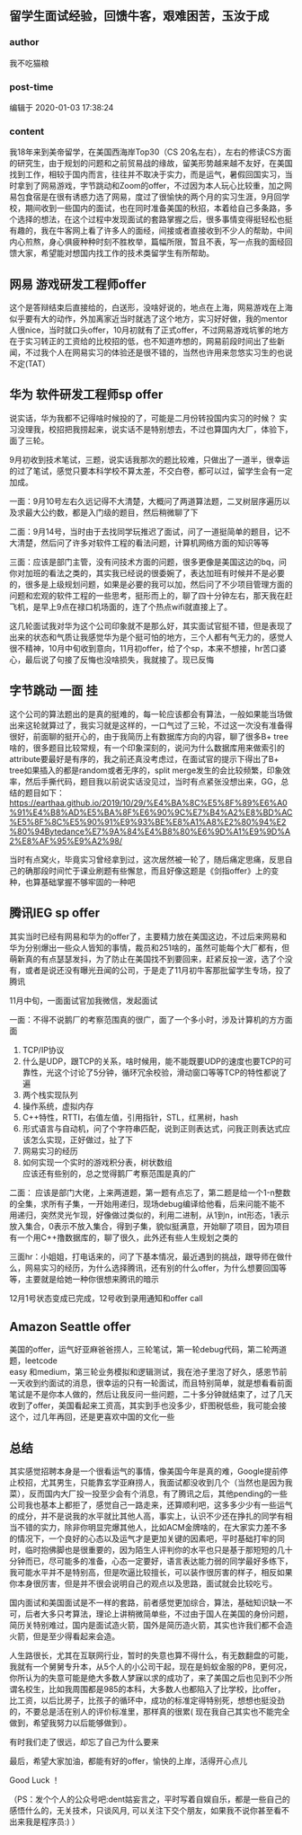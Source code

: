 ## 留学生面试经验，回馈牛客，艰难困苦，玉汝于成
### author 
我不吃猫粮
### post-time 

编辑于  2020-01-03 17:38:24
### content 
<div class="post-topic-des nc-post-content">
 <p>
  我18年来到美帝留学，在美国西海岸Top30（CS 20名左右），左右的修读CS方面的研究生，由于规划的问题和之前贸易战的缘故，留美形势越来越不友好，在美国找到工作，相较于国内而言，往往并不取决于实力，而是运气，暑假回国实习，当时拿到了网易游戏，字节跳动和Zoom的offer，不过因为本人玩心比较重，加之网易包食宿是在很有诱惑力选了网易，度过了很愉快的两个月的实习生涯，9月回学校，期间收到一些国内的面试，也在同时准备美国的秋招，本着给自己多条路，多个选择的想法，在这个过程中发现面试的套路掌握之后，很多事情变得挺轻松也挺有趣的，我在牛客网上看了许多人的面经，间接或者直接收到不少人的帮助，中间内心煎熬，身心俱疲种种时刻不胜枚举，篇幅所限，暂且不表，写一点我的面经回馈大家，希望能对想国内找工作的技术类留学生有所帮助。
 </p>
 <h2 id="网易-游戏研发工程师offer">
  网易 游戏研发工程师offer
 </h2>
 <p>
  这个是答辩结束后直接给的，白送形，没啥好说的，地点在上海，网易游戏在上海似乎要有大的动作，外加离家近当时就选了这个地方，实习好好做，我的mentor人很nice，当时就口头offer，10月初就有了正式offer，不过网易游戏坑爹的地方在于实习转正的工资给的比校招的低，也不知道咋想的，网易前段时间出了些新闻，不过我个人在网易实习的体验还是很不错的，当然也许用来忽悠实习生的也说不定(TAT）
 </p>
 <h2 id="华为-软件研发工程师sp-offer">
  华为 软件研发工程师sp offer
 </h2>
 <p>
  说实话，华为我都不记得啥时候投的了，可能是二月份转投国内实习的时候？ 实习没理我，校招把我捞起来，说实话不是特别想去，不过也算国内大厂，体验下，面了三轮。
 </p>
 <p>
  9月初收到技术笔试，三题，说实话我那次的题比较难，只做出了一道半，很幸运的过了笔试，感觉只要本科学校不算太差，不交白卷，都可以过，留学生会有一定加成。
 </p>
 <p>
  一面：9月10号左右久远记得不大清楚，大概问了两道算法题，二叉树层序遍历以及求最大公约数，都是入门级的题目，然后稍微聊了下
 </p>
 <p>
  二面：9月14号，当时由于去找同学玩推迟了面试，问了一道挺简单的题目，记不大清楚，然后问了许多对软件工程的看法问题，计算机网络方面的知识等等
 </p>
 <p>
  三面：应该是部门主管，没有问技术方面的问题，很多更像是美国这边的bq，问你对加班的看法之类的，其实我已经说的很委婉了，表达加班有时候并不是必要的，很多是上级规划问题，如果是必要的我可以加，然后问了不少项目管理方面的问题和宏观的软件工程的一些思考，挺形而上的，聊了四十分钟左右，那天我在赶飞机，是早上9点在禄口机场面的，连了个热点wifi就直接上了。
 </p>
 <p>
  这几轮面试我对华为这个公司印象就不是那么好，其实面试官挺不错，但是表现了出来的状态和气质让我感觉华为是个挺可怕的地方，三个人都有气无力的，感觉人很不精神，10月中旬收到意向，11月初offer，给了个sp，本来不想接，hr苦口婆心，最后说了句接了反悔也没啥损失，我就接了。现已反悔
 </p>
 <h2 id="字节跳动-一面-挂">
  字节跳动 一面 挂
 </h2>
 <p>
  这个公司的算法题出的是真的挺难的，每一轮应该都会有算法，一般如果能当场做出来这轮就算过了，我实习就是这样的，一口气过了三轮，不过这一次没有准备得很好，前面聊的挺开心的，由于我简历上有数据库方向的内容，聊了很多B+ tree啥的，很多题目比较常规，有一个印象深刻的，说问为什么数据库用来做索引的attribute要最好是有序的，我之前还真没考虑过，在面试官的提示下得出了B+ tree如果插入的都是random或者无序的，split merge发生的会比较频繁，印象效率，然后手撕代码，题目我以前说实话没见过，当时有点紧张没想出来，GG，总结的题目如下：
  <br/>
  <a href="https://earthaa.github.io/2019/10/29/%E4%BA%8C%E5%8F%89%E6%A0%91%E4%B8%AD%E5%BA%8F%E6%90%9C%E7%B4%A2%E8%BD%AC%E5%8F%8C%E5%90%91%E9%93%BE%E8%A1%A8%E2%80%94%E2%80%94Bytedance%E7%9A%84%E4%B8%80%E6%9D%A1%E9%9D%A2%E8%AF%95%E9%A2%98/" target="_blank">
   https://earthaa.github.io/2019/10/29/%E4%BA%8C%E5%8F%89%E6%A0%91%E4%B8%AD%E5%BA%8F%E6%90%9C%E7%B4%A2%E8%BD%AC%E5%8F%8C%E5%90%91%E9%93%BE%E8%A1%A8%E2%80%94%E2%80%94Bytedance%E7%9A%84%E4%B8%80%E6%9D%A1%E9%9D%A2%E8%AF%95%E9%A2%98/
  </a>
 </p>
 <p>
  当时有点窝火，毕竟实习曾经拿到过，这次居然被一轮了，随后痛定思痛，反思自己的确那段时间忙于课业刷题有些懈怠，而且好像这题是《剑指offer》上的变种，也算基础掌握不够牢固的一种吧
 </p>
 <h2 id="腾讯ieg-sp-offer">
  腾讯IEG sp offer
 </h2>
 <p>
  其实当时已经有网易和华为的offer了，主要精力放在美国这边，不过后来网易和华为分别爆出一些众人皆知的事情，裁员和251啥的，虽然可能每个大厂都有，但萌新真的有点瑟瑟发抖，为了防止在美国找不到要回来，赶紧反投一波，选了个没有，或者是说还没有曝光丑闻的公司，于是走了11月初牛客那批留学生专场，投了腾讯
 </p>
 <p>
  11月中旬，一面面试官加我微信，发起面试
 </p>
 <p>
  一面：不得不说鹅厂的考察范围真的很广，面了一个多小时，涉及计算机的方方面面
 </p>
 <ol>
  <li>
   TCP/IP协议
  </li>
  <li>
   什么是UDP，跟TCP的关系，啥时候用，能不能既要UDP的速度也要TCP的可靠性，光这个讨论了5分钟，循环冗余校验，滑动窗口等等TCP的特性都说了遍
  </li>
  <li>
   两个栈实现队列
  </li>
  <li>
   操作系统，虚拟内存
  </li>
  <li>
   C++特性，RTTI，右值左值，引用指针，STL，红黑树，hash
  </li>
  <li>
   形式语言与自动机，问了个字符串匹配，说到正则表达式，问我正则表达式应该怎么实现，正好做过，扯了下
  </li>
  <li>
   网易实习的经历
  </li>
  <li>
   如何实现一个实时的游戏积分表，树状数组
   <br/>
   应该还有些别的，总之觉得鹅厂考察范围是真的广
  </li>
 </ol>
 <p>
  二面： 应该是部门大佬，上来两道题，第一题有点忘了，第二题是给一个1-n整数的全集，求所有子集，一开始用递归，现场debug编译给他看，后来问能不能不用递归，突然灵光乍现，好像做过类似的，利用二进制，从1到n，int形态，1表示放入集合，0表示不放入集合，得到子集，貌似挺满意，开始聊了项目，因为项目有一个用C++撸数据库的，聊了很久，此外还有些人生规划之类的
 </p>
 <p>
  三面hr：小姐姐，打电话来的，问了下基本情况，最近遇到的挑战，跟导师在做什么，网易实习的经历，为什么选择腾讯，还有别的什么offer，为什么想要回国等等，主要就是给她一种你很想来腾讯的暗示
 </p>
 <p>
  12月1号状态变成已完成，12号收到录用通知和offer call
 </p>
 <h2 id="amazon-seattle-offer">
  Amazon Seattle offer
 </h2>
 <p>
  美国的offer，运气好亚麻爸爸捞人，三轮笔试，第一轮debug代码，第二轮两道题，leetcode
  <br/>
  easy 和medium，第三轮业务模拟和逻辑测试，我在池子里泡了好久，感恩节前一天收到约面试的消息，很幸运的只有一轮面试，而且特别简单，就是想看看前面笔试是不是你本人做的，然后让我反问一些问题，二十多分钟就结束了，过了几天收到了offer，美国看起来工资高，其实到手也没多少，虾图税低些，我可能会接这个，过几年再回，还是更喜欢中国的文化一些
 </p>
 <h2 id="总结">
  总结
 </h2>
 <p>
  其实感觉招聘本身是一个很看运气的事情，像美国今年是真的难，Google提前停止校招，尤其男生，只能靠玄学亚麻捞人，我面试都没收到几个（当然也是因为我菜），反而国内大厂投一投至少会有个消息，有了腾讯之后，其他pending的一些公司我也基本上都拒了，感觉自己一路走来，还算顺利吧，这多多少少有一些运气的成分，并不是说我的水平就比其他人高，事实上，认识不少还在挣扎的同学有相当不错的实力，除非你明显完爆其他人，比如ACM金牌啥的，在大家实力差不多的情况下，一个良好的心态以及运气才是更加关键的因素吧，平时基础打牢的同时，临时抱佛脚也是很重要的，因为陌生人评判你的水平也只是基于那短短的几十分钟而已，尽可能多的准备，心态一定要好，语言表达能力弱的同学最好多练下，我可能水平并不是特别高，但是吹逼比较擅长，可以装作很厉害的样子，相反如果你本身很厉害，但是并不很会说明自己的观点以及思路，面试就会比较吃亏。
 </p>
 <p>
  国内面试和美国面试是不一样的套路，前者感觉更加综合，算法，基础知识缺一不可，后者大多只考算法，理论上讲稍微简单些，不过由于国人在美国的身份问题，简历关特别难过，国内是面试造火箭，国外是简历造火箭，其实也许我们都不会造火箭，但是至少得看起来会造。
 </p>
 <p>
  人生路很长，尤其在互联网行业，暂时的失意也算不得什么，有无数翻盘的可能，我就有一个舅舅专升本，从5个人的小公司干起，现在是蚂蚁金服的P8，更何况，你所认为的失意可能是绝大多数人梦寐以求的成功了，来了美国之后也见到不少所谓名校生，比如我周围都是985的本科，大多数人也都陷入了比学校，比offer，比工资，以后比房子，比孩子的循环中，成功的标准定得特别死，想想也挺没劲的，不要总是活在别人的评价标准里，那样真的很累( 现在我自己其实也不能完全做到，希望我努力以后能够做到）。
 </p>
 <p>
  有时我们走了很远，却忘了自己为什么要来
 </p>
 <p>
  最后，希望大家加油，都能有好的offer，愉快的上岸，活得开心点儿
 </p>
 <p>
  Good Luck ！
 </p>
 <p>
  （PS：发个个人的公众号吧:dent姑妄言之，平时写着自娱自乐，都是一些自己的感悟什么的，无关技术，只谈风月, 可以关注下交个朋友，如果我不说你甚至看不出来我是程序员:)  ）
 </p>
</div>
